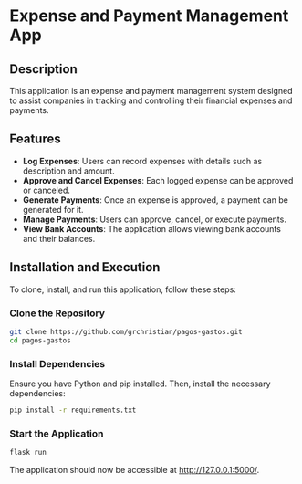 # Expense and Payment Management App

## Description

This application is an expense and payment management system designed to assist companies in tracking and controlling their financial expenses and payments.

## Features

- **Log Expenses**: Users can record expenses with details such as description and amount.
- **Approve and Cancel Expenses**: Each logged expense can be approved or canceled.
- **Generate Payments**: Once an expense is approved, a payment can be generated for it.
- **Manage Payments**: Users can approve, cancel, or execute payments.
- **View Bank Accounts**: The application allows viewing bank accounts and their balances.

## Installation and Execution

To clone, install, and run this application, follow these steps:

### Clone the Repository

```bash
git clone https://github.com/grchristian/pagos-gastos.git
cd pagos-gastos
```

### Install Dependencies

Ensure you have Python and pip installed. Then, install the necessary dependencies:

```bash
pip install -r requirements.txt
```

### Start the Application

```bash
flask run
```

The application should now be accessible at http://127.0.0.1:5000/.
